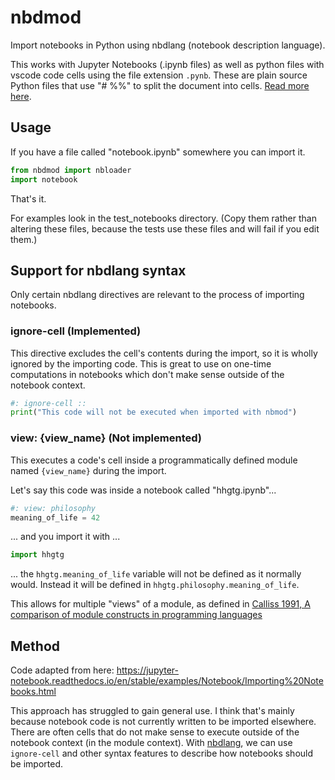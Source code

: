 # nbdmod

Import notebooks in Python using nbdlang (notebook description language).

This works with Jupyter Notebooks (.ipynb files) as well as python files with
vscode code cells using the file extension `.pynb`. These are plain source
Python files that use "# %%" to split the document into cells. [Read more
here](https://code.visualstudio.com/docs/python/jupyter-support-py).

## Usage

If you have a file called "notebook.ipynb" somewhere you can import it.

```python
from nbdmod import nbloader
import notebook
```

That's it.

For examples look in the test_notebooks directory. (Copy them rather than
altering these files, because the tests use these files and will fail if you
edit them.)

## Support for nbdlang syntax

Only certain nbdlang directives are relevant to the process of importing
notebooks.

### ignore-cell (Implemented)

This directive excludes the cell's contents during the import, so it is wholly
ignored by the importing code. This is great to use on one-time computations in
notebooks which don't make sense outside of the notebook context.

```python
#: ignore-cell ::
print("This code will not be executed when imported with nbmod")
```

### view: {view_name} (Not implemented)

This executes a code's cell inside a programmatically defined module named
`{view_name}` during the import.

Let's say this code was inside a notebook called "hhgtg.ipynb"...

```python
#: view: philosophy
meaning_of_life = 42
```

... and you import it with ...

```python
import hhgtg
```

... the `hhgtg.meaning_of_life` variable will not be defined as it normally
would. Instead it will be defined in `hhgtg.philosophy.meaning_of_life`.

This allows for multiple "views" of a module, as defined in [Calliss 1991, A
comparison of module constructs in programming
languages](https://dl.acm.org/doi/10.1145/122203.122206)

## Method

Code adapted from here:
https://jupyter-notebook.readthedocs.io/en/stable/examples/Notebook/Importing%20Notebooks.html

This approach has struggled to gain general use. I think that's mainly because
notebook code is not currently written to be imported elsewhere. There are often
cells that do not make sense to execute outside of the notebook context (in the
module context). With [nbdlang](https://github.com/jakekara/nbdl/), we can use
`ignore-cell` and other syntax features to describe how notebooks should be
imported.
